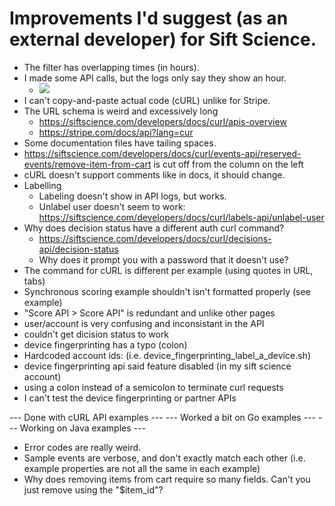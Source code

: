 # Improvements I'd suggest (as an external developer) for Sift Science.
 
- The filter has overlapping times (in hours).
- I made some API calls, but the logs only say they show an hour.
  - ![](https://cloud.githubusercontent.com/assets/744973/19218806/3fdabd86-8db8-11e6-8dc5-4e2801092be2.png)
- I can't copy-and-paste actual code (cURL) unlike for Stripe.
- The URL schema is weird and excessively long
  - https://siftscience.com/developers/docs/curl/apis-overview
  - https://stripe.com/docs/api?lang=cur
- Some documentation files have tailing spaces.
- https://siftscience.com/developers/docs/curl/events-api/reserved-events/remove-item-from-cart is cut off from the column on the left
- cURL doesn't support comments like in docs, it should change.
- Labelling
  - Labeling doesn't show in API logs, but works.
  - Unlabel user doesn't seem to work: https://siftscience.com/developers/docs/curl/labels-api/unlabel-user
- Why does decision status have a different auth curl command?
  - https://siftscience.com/developers/docs/curl/decisions-api/decision-status
  - Why does it prompt you with a password that it doesn't use?
- The command for cURL is different per example (using quotes in URL, tabs)
- Synchronous scoring example shouldn't isn't formatted properly (see example)
- "Score API > Score API" is redundant and unlike other pages
- user/account is very confusing and inconsistant in the API
- couldn't get dicision status to work
- device fingerprinting has a typo (colon)
- Hardcoded account ids: (i.e. device_fingerprinting_label_a_device.sh)
- device fingerprinting api said feature disabled (in my sift science account)
- using a colon instead of a semicolon to terminate curl requests
- I can't test the device fingerprinting or partner APIs

--- Done with cURL API examples ---
--- Worked a bit on Go examples ---
--- Working on Java examples ---

- Error codes are really weird.
- Sample events are verbose, and don't exactly match each other (i.e. example properties are not all the same in each example)
- Why does removing items from cart require so many fields. Can't you just remove using the "$item_id"?
